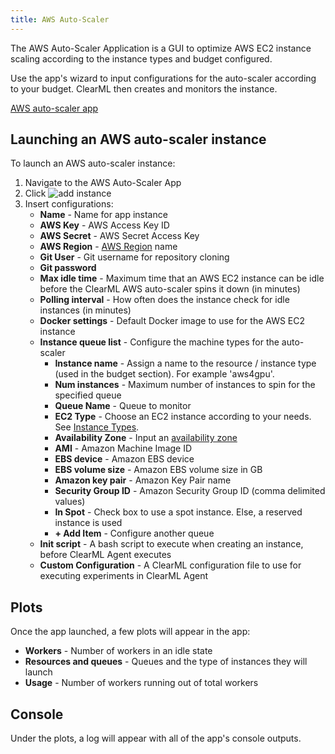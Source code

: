 ```yaml
---
title: AWS Auto-Scaler
---
```


The AWS Auto-Scaler Application is a GUI to optimize AWS EC2 instance scaling according to the instance types and budget 
configured. 

Use the app's wizard to input configurations for the auto-scaler according to your budget. ClearML 
then creates and monitors the instance.

[AWS auto-scaler app]($$INSERT_IMAGE)

## Launching an AWS auto-scaler instance 

To launch an AWS auto-scaler instance:
1. Navigate to the AWS Auto-Scaler App
1. Click <img src="/docs/latest/icons/ico-add.svg" alt="add instance" className="icon size-sm space-sm" />
1. Insert configurations:
   - **Name** - Name for app instance 
   - **AWS Key** - AWS Access Key ID
   - **AWS Secret** - AWS Secret Access Key
   - **AWS Region** - [AWS Region](https://docs.aws.amazon.com/AmazonRDS/latest/UserGuide/Concepts.RegionsAndAvailabilityZones.html#Concepts.RegionsAndAvailabilityZones.Regions) 
     name  
   - **Git User** - Git username for repository cloning 
   - **Git password**
   - **Max idle time** - Maximum time that an AWS EC2 instance can be idle before the ClearML AWS auto-scaler 
   spins it down (in minutes)
   - **Polling interval** - How often does the instance check for idle instances (in minutes)
   - **Docker settings** - Default Docker image to use for the AWS EC2 instance
   - **Instance queue list** - Configure the machine types for the auto-scaler
      - **Instance name** - Assign a name to the resource / instance type (used in the budget section). For example 'aws4gpu'. 
      - **Num instances** - Maximum number of instances to spin for the specified queue
      - **Queue Name** - Queue to monitor 
      - **EC2 Type** - Choose an EC2 instance according to your needs. See [Instance Types](https://aws.amazon.com/ec2/instance-types).
      - **Availability Zone** - Input an [availability zone](https://docs.aws.amazon.com/AmazonRDS/latest/UserGuide/Concepts.RegionsAndAvailabilityZones.html#Concepts.RegionsAndAvailabilityZones.AvailabilityZones)
      - **AMI** - Amazon Machine Image ID
      - **EBS device** - Amazon EBS device
      - **EBS volume size** - Amazon EBS volume size in GB
      - **Amazon key pair** - Amazon Key Pair name 
      - **Security Group ID** - Amazon Security Group ID (comma delimited values)
      - **In Spot** - Check box to use a spot instance. Else, a reserved instance is used
      - **+ Add Item** - Configure another queue
   - **Init script** - A bash script to execute when creating an instance, before ClearML Agent executes
   - **Custom Configuration** - A ClearML configuration file to use for executing experiments in ClearML Agent


## Plots

Once the app launched, a few plots will appear in the app: 
* **Workers** - Number of workers in an idle state
* **Resources and queues** - Queues and the type of instances they will launch
* **Usage** - Number of workers running out of total workers

## Console

Under the plots, a log will appear with all of the app's console outputs. 

